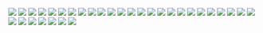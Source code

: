 ![](https://64.media.tumblr.com/f3efa8369c3e1338c708ff77faa562e2/b3d83bbf44993478-55/s100x200/9d279c07135ea758d2ab9b02b414a46ef4feff07.gifv) 
![](https://64.media.tumblr.com/557b4a2bb9a280322393b4fc5aac5bc2/caa86dc6f92c4e03-ee/s100x200/cab5213741622b7d16e4862b2dd7252ac5c3ab7d.gifv) 
![](https://64.media.tumblr.com/ff29959a14339e5b33279b08c88a0406/32b88294c7dc1d7c-a2/s100x200/e659f77cfca522ad40178bcad3c0f95c14cd5d89.jpg) 
![](https://64.media.tumblr.com/06ebaae5f5f98447bf6c6f29e47fc09c/32b88294c7dc1d7c-1b/s100x200/721c882e3b98e15bd8c79f56ca8b6dcc5396d30b.jpg)
![](https://64.media.tumblr.com/a77414c7b4eff83c9d50658c66354192/9af10e6ef50ca95b-d4/s100x200/9914e773a4733fea7b456954bf4230d8cb4b9064.gifv)
![](https://64.media.tumblr.com/c39baa69b4ad3b82fef2b8e10a5c4fc1/07e80bd723d3bf82-2a/s100x200/f160dcbe8cd3776f7ad86bb5b430d72347b6d452.pnj) 
![](https://64.media.tumblr.com/9245a15dad34f3b6bd5179908407ec73/e16d9c3fd8438e13-af/s100x200/ccf910778204ed13b524dc4db741a009fb08e47c.jpg) 
![](https://64.media.tumblr.com/b0b8182e3216c710e5c4d2251201af49/b3d83bbf44993478-9a/s100x200/00f5774708742ebfeed9ea6b5498f3f67d31b173.gifv)
![](https://64.media.tumblr.com/12da7add0f49f01e1844e5301c5f7357/dde60c1e9dfffeeb-90/s100x200/38963e037a22d18626685aafe10d07f6756f22d5.pnj)
![](https://64.media.tumblr.com/a55630a60fbc97c9d33f1c243be6a89b/dde60c1e9dfffeeb-a9/s100x200/920adbf9df527c730557e78ad1881b72aa4ad73c.gifv) 
![](https://64.media.tumblr.com/2255b4830abed444fc88f21b1b262edc/884eea48d188fc7b-24/s100x200/107402511a16b0ad9848910190c9e8bd6d77871c.pnj) 
![](https://64.media.tumblr.com/13142c5e08eed8649f8e4df1693688cc/884eea48d188fc7b-d5/s100x200/7071a546c70259d8a04c1d560aa6e15c620604ec.pnj) 
![](https://64.media.tumblr.com/a98eb8eeccdd36f87f0c23e9d0be35b1/2b2b6411073cf107-9e/s250x400/87995332fe0538ecc29268d753ef57df1909b08c.pnj) 
![](https://64.media.tumblr.com/9f7aa7377efe3125cd1b656005fafed6/8bdeba2cbc867670-38/s100x200/715dd673fd18d03a4cef14ad827ea17a98a28e77.gifv)
![](https://64.media.tumblr.com/90ebedb6ecb0340940f0e8a19f386971/11991265bf6769a9-0e/s100x200/622da145c345e4b98fcf6fb4251d80ad8a1b666f.gifv) 
![](https://64.media.tumblr.com/4e1cc590e2be7c55527500f1142ac5ea/11991265bf6769a9-18/s100x200/c341fd872d3496e9b349f7585c08be7e8f24c87e.gifv)
![](https://64.media.tumblr.com/67a6081f8f01d95b6303021d4ddf59ce/aa89517f01352cf3-b0/s100x200/527d75d825a45a942ac863b473765c35cca75148.pnj) 
![](https://64.media.tumblr.com/7f06ba415f6b2fcdfeb1ed97bc137367/9a591c2777a533ae-1a/s100x200/05af04dee1ba2152d4642d876cee31c7d0d75223.pnj) 
![](https://64.media.tumblr.com/84903edef0364645b142b1c80d6fa19e/e6736d38004e0a13-e3/s100x200/d2e5eac746dabd41067941dcaf469114f6746a50.pnj) 
![](https://64.media.tumblr.com/b3867a8cf2b31bbcfc219f3394d09029/509dca664f2eb5e4-e7/s100x200/0dc1569ad5e1d8a52125c2243f699bcdfeae407b.pnj) 
![](https://64.media.tumblr.com/1104290f92d89bfe1a5c74deaf8d51eb/a4c363d27169ee70-7b/s100x200/fa8f6b6847558c848efb5c9425d34e32b2c87a56.pnj) 
![](https://64.media.tumblr.com/1dcf6ae6881f38240ba16480ecb4327c/3d346fea3a4ecdaa-c6/s100x200/cdc16ec93117643b21457a57e507d6b64670b4b7.gifv) 
![](https://64.media.tumblr.com/ae1f8c2de044ab6926a5475bc5d81e2f/16ec82da45ae318f-0a/s100x200/12dcfb7537ae254668fc78b14eb992981813e5b9.jpg) 
![](https://64.media.tumblr.com/cf029fb8686cab68572dacac5760b4fe/1a875d710482dba1-4d/s100x200/60ec07ba2ea7604ad94b32f2f5409db60e0a51e4.pnj)
 ![](https://64.media.tumblr.com/9c498df1cc4b8d9ec609c30b34d2fa03/d916ba42e9e7eac2-d7/s100x200/633ae6faa380bb08440a98dc90214de9d398be0e.gifv) 
![](https://64.media.tumblr.com/cf5936a19155f05ed861c0ce3fcbfa9c/277e876d105190d3-1b/s100x200/be91ad70a13ea99c93a1d662683a4223a3337c68.gifv) 
![](https://64.media.tumblr.com/adf69c73b904dd2fdf7c833e79d61c2d/58c4c311af4e6d04-32/s250x400/1d3e4a40c2bf7ab770a388d61572d6ff14ffe4a0.gifv) 
![](https://64.media.tumblr.com/7ae4772c56062783969b8398b5dfa73e/62e81ddceab68145-1c/s100x200/7d663c14dcf86260375e49c6c71d1fa99d89591d.pnj) 
![](https://64.media.tumblr.com/8eefa88953b55f47124d039097b44aa6/62e81ddceab68145-66/s100x200/5c4e2a0cc88ea3b8cf6cf2ba0f9899f22f229b13.gifv) 
![](https://64.media.tumblr.com/d200cdb0882ae2918e80f07ed2c020c6/62e81ddceab68145-42/s100x200/0179ff44ddbf88c46403cca87a86c332259e6c93.pnj) 
![](https://64.media.tumblr.com/32a566a3460ac8dacee1d00fa9c6e262/f19ac661b7c40558-73/s100x200/be22167090cb94e980c1981d1fcd95385ed2340a.pnj)
![](https://64.media.tumblr.com/e2687a6f753fed9973fee484f1d9e485/5e3c95ced90a9650-15/s100x200/3294002c5bec8f3bf7865cefa941dbb7b4364a9a.gifv) 
